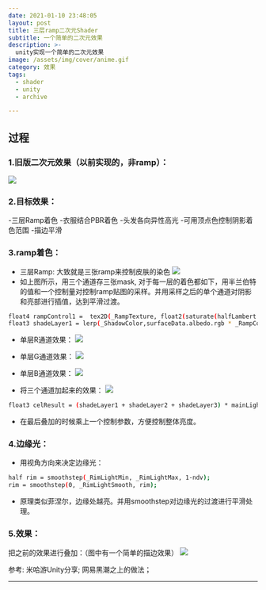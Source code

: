 ```yaml
---
date: 2021-01-10 23:48:05
layout: post
title: 三层ramp二次元Shader
subtitle: 一个简单的二次元效果
description: >-
  unity实现一个简单的二次元效果
image: /assets/img/cover/anime.gif
category: 效果
tags:
  - shader
  - unity
  - archive

---
```


## 过程

### 1.旧版二次元效果（以前实现的，非ramp）：

![](/assets/img/4-3-ramp-anime/1.png)

### 2.目标效果：

-三层Ramp着色
-衣服结合PBR着色
-头发各向异性高光
-可用顶点色控制阴影着色范围
-描边平滑

### 3.ramp着色：

- 三层Ramp: 大致就是三张ramp来控制皮肤的染色
![](/assets/img/4-3-ramp-anime/2.png)
- 如上图所示，用三个通道存三张mask, 对于每一层的着色都如下，用半兰伯特的值和一个控制量对控制ramp贴图的采样。并用采样之后的单个通道对阴影和亮部进行插值，达到平滑过渡。

``` bash
float4 rampControl1 =  tex2D(_RampTexture, float2(saturate(halfLambert - (1-_ShadowRange1)), 0.5)).r;
float3 shadeLayer1 = lerp(_ShadowColor,surfaceData.albedo.rgb * _RampColor1 * _RampIntensity, rampControl1);
```

- 单层R通道效果：
![](/assets/img/4-3-ramp-anime/3.png)

- 单层G通道效果：
![](/assets/img/4-3-ramp-anime/4.png)

- 单层B通道效果：
![](/assets/img/4-3-ramp-anime/5.png)

- 将三个通道加起来的效果：
![](/assets/img/4-3-ramp-anime/6.png)

``` bash
float3 celResult = (shadeLayer1 + shadeLayer2 + shadeLayer3) * mainLight.color.rgb * _LightAffector;
```

- 在最后叠加的时候乘上一个控制参数，方便控制整体亮度。

### 4.边缘光：

- 用视角方向来决定边缘光：

``` bash
half rim = smoothstep(_RimLightMin, _RimLightMax, 1-ndv);
rim = smoothstep(0, _RimLightSmooth, rim);
```

- 原理类似菲涅尔，边缘处越亮。并用smoothstep对边缘光的过渡进行平滑处理。

### 5.效果：

把之前的效果进行叠加：（图中有一个简单的描边效果）
![](/assets/img/4-3-ramp-anime/7.png)


参考:
米哈游Unity分享;
网易黑潮之上的做法；

---